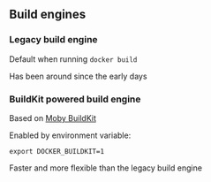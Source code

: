 ## Build engines

### Legacy build engine

Default when running `docker build`

Has been around since the early days

### BuildKit powered build engine

Based on [Moby BuildKit](https://github.com/moby/buildkit)

Enabled by environment variable:

```plaintext
export DOCKER_BUILDKIT=1
```

Faster and more flexible than the legacy build engine
